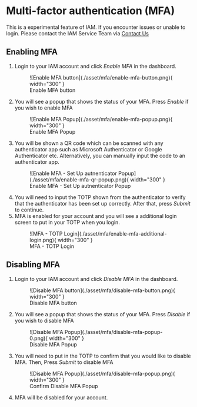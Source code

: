 # Multi-factor authentication (MFA)
This is a experimental feature of IAM. If you encounter issues or unable to login. Please contact the IAM Service Team via [Contact Us](../../contact-us/index.md)

## Enabling MFA
1. Login to your IAM account and click *Enable MFA* in the dashboard.
    <figure markdown="span">
        ![Enable MFA button](./asset/mfa/enable-mfa-button.png){ width="300" }
        <figcaption>Enable MFA button</figcaption>
    </figure>
2. You will see a popup that shows the status of your MFA. Press *Enable* if you wish to enable MFA
    <figure markdown="span">
        ![Enable MFA Popup](./asset/mfa/enable-mfa-popup.png){ width="300" }
        <figcaption>Enable MFA Popup</figcaption>
    </figure>
3. You will be shown a QR code which can be scanned with any authenticator app such as Microsoft Authenticator or Google Authenticator etc. Alternatively, you can manually input the code to an authenticator app.
    <figure markdown="span">
        ![Enable MFA - Set Up autnenticator Popup](./asset/mfa/enable-mfa-qr-popup.png){ width="300" }
        <figcaption>Enable MFA - Set Up autnenticator Popup</figcaption>
    </figure>
4. You will need to input the TOTP shown from the authenticator to verify that the authenticator has been set up correctly. After that, press *Submit* to continue.
5. MFA is enabled for your account and you will see a additional login screen to put in your TOTP when you login.
    <figure markdown="span">
        ![MFA - TOTP Login](./asset/mfa/enable-mfa-additional-login.png){ width="300" }
        <figcaption>MFA - TOTP Login</figcaption>
    </figure>

## Disabling MFA
1. Login to your IAM account and click *Disable MFA* in the dashboard.
    <figure markdown="span">
        ![Disable MFA button](./asset/mfa/disable-mfa-button.png){ width="300" }
        <figcaption>Disable MFA button</figcaption>
    </figure>
2. You will see a popup that shows the status of your MFA. Press *Disable* if you wish to disable MFA
    <figure markdown="span">
        ![Disable MFA Popup](./asset/mfa/disable-mfa-popup-0.png){ width="300" }
        <figcaption>Disable MFA Popup</figcaption>
    </figure>
3. You will need to put in the TOTP to confirm that you would like to disable MFA. Then, Press *Submit* to disable MFA
    <figure markdown="span">
        ![Disable MFA Popup](./asset/mfa/disable-mfa-popup.png){ width="300" }
        <figcaption>Confirm Disable MFA Popup</figcaption>
    </figure>
4. MFA will be disabled for your account.